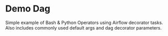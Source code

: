 # Demo Dag


Simple example of Bash & Python Operators using Airflow decorator tasks. Also includes commonly used 
default args and dag decorator parameters. 
